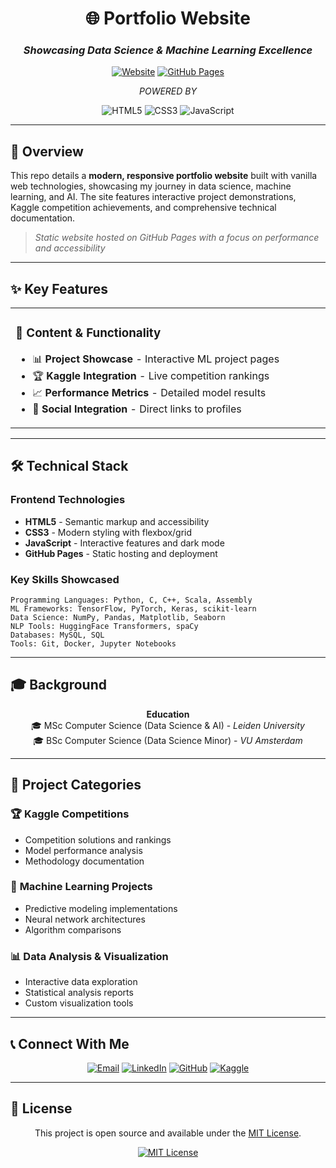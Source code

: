 <div align="center">

# 🌐 Portfolio Website

### *Showcasing Data Science & Machine Learning Excellence*

[![Website](https://img.shields.io/badge/🌐_Live_Site-robkras.com-blue?style=for-the-badge)](https://robkras.com)
[![GitHub Pages](https://img.shields.io/badge/GitHub_Pages-rbkrs.github.io-black?style=for-the-badge&logo=github)](https://rbkrs.github.io)

*POWERED BY*

![HTML5](https://img.shields.io/badge/html5-%23E34F26.svg?style=for-the-badge&logo=html5&logoColor=white)
![CSS3](https://img.shields.io/badge/css3-%231572B6.svg?style=for-the-badge&logo=css3&logoColor=white)
![JavaScript](https://img.shields.io/badge/javascript-%23323330.svg?style=for-the-badge&logo=javascript&logoColor=%23F7DF1E)

</div>

---

## 📖 Overview

This repo details a **modern, responsive portfolio website** built with vanilla web technologies, showcasing my journey in data science, machine learning, and AI. The site features interactive project demonstrations, Kaggle competition achievements, and comprehensive technical documentation.

> *Static website hosted on GitHub Pages with a focus on performance and accessibility*

---

## ✨ Key Features

<table>
<tr>
  
<td width="50%">

### 🚀 **Content & Functionality**
- 📊 **Project Showcase** - Interactive ML project pages
- 🏆 **Kaggle Integration** - Live competition rankings
- 📈 **Performance Metrics** - Detailed model results
- 🔗 **Social Integration** - Direct links to profiles

</td>
</tr>
</table>

---

## 🛠️ Technical Stack

### **Frontend Technologies**
- **HTML5** - Semantic markup and accessibility
- **CSS3** - Modern styling with flexbox/grid
- **JavaScript** - Interactive features and dark mode
- **GitHub Pages** - Static hosting and deployment

### **Key Skills Showcased**
```
Programming Languages: Python, C, C++, Scala, Assembly
ML Frameworks: TensorFlow, PyTorch, Keras, scikit-learn
Data Science: NumPy, Pandas, Matplotlib, Seaborn
NLP Tools: HuggingFace Transformers, spaCy
Databases: MySQL, SQL
Tools: Git, Docker, Jupyter Notebooks
```

---

## 🎓 Background

<div align="center">

**Education**  
🎓 MSc Computer Science (Data Science & AI) - *Leiden University*  
🎓 BSc Computer Science (Data Science Minor) - *VU Amsterdam*

</div>

---

## 📂 Project Categories

### 🏆 **Kaggle Competitions**
- Competition solutions and rankings
- Model performance analysis
- Methodology documentation

### 🤖 **Machine Learning Projects**
- Predictive modeling implementations
- Neural network architectures
- Algorithm comparisons

### 📊 **Data Analysis & Visualization**
- Interactive data exploration
- Statistical analysis reports
- Custom visualization tools

---

## 📞 Connect With Me

<div align="center">

[![Email](https://img.shields.io/badge/Email-robkraseu@gmail.com-red?style=for-the-badge&logo=gmail&logoColor=white)](mailto:robkraseu@gmail.com)
[![LinkedIn](https://img.shields.io/badge/LinkedIn-Rob_Kras-blue?style=for-the-badge&logo=linkedin&logoColor=white)](https://www.linkedin.com/in/robkras/)
[![GitHub](https://img.shields.io/badge/GitHub-rbkrs-black?style=for-the-badge&logo=github&logoColor=white)](https://github.com/rbkrs)
[![Kaggle](https://img.shields.io/badge/Kaggle-robkraseu-20BEFF?style=for-the-badge&logo=kaggle&logoColor=white)](https://www.kaggle.com/robkraseu)

</div>

---

## 📄 License

<div align="center">

This project is open source and available under the [MIT License](LICENSE).

[![MIT License](https://img.shields.io/badge/License-MIT-yellow.svg?style=for-the-badge)](LICENSE)

</div>
